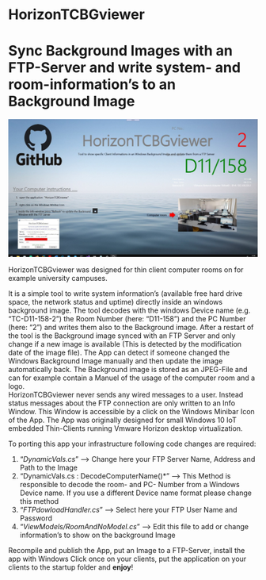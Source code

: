 # HorizonTCBGviewer
# Sync Background Images with an FTP-Server and write system- and room-information’s to an Background Image 

![Alt text](DemoDesktopt.jpg?raw=true "Demo Sreen Shoot")

HorizonTCBGviewer was designed for thin client computer rooms on for example university campuses. 

It is a simple tool to write system information’s (available free hard drive space, the network status and uptime) directly inside an windows background image. The tool decodes with the windows Device name (e.g. “TC-D11-158-2”) the Room Number (here: “D11-158”) and the PC Number (here: “2”) and writes them also to the Background image. 
After a restart of the tool is the Background image synced with an FTP Server and only change if a new image is available (This is detected by the modification date of the image file).  The App can detect if someone changed the Windows Background Image manually and then update the image automatically back. The Background image is stored as an JPEG-File and can for example contain a Manuel of the usage of the computer room and a logo.   
HorizonTCBGviewer never sends any wired messages to a user. Instead status messages about the FTP connection are only written to an Info Window. This Window is accessible by a click on the Windows Minibar Icon of the App.
The App was originally designed for small Windows 10 IoT embedded Thin-Clients running Vmware Horizon desktop virtualization. 

To porting this app your infrastructure following code changes are required: 
1.	“*DynamicVals.cs*” --> Change here your FTP Server Name, Address and Path to the Image
2.	 “DynamicVals.cs : DecodeComputerName()*” --> This Method is responsible to decode the room- and PC- Number from a Windows Device name. If you use a different Device name format please change this method    
3.	“*FTPdowloadHandler.cs*” --> Select here your FTP User Name and Password 
4.	“*ViewModels/RoomAndNoModel.cs*” --> Edit this file to add or change information’s to show on the background Image

Recompile and publish the App, put an Image to a FTP-Server, install the app with Windows Click once on your clients, put the application on your clients to the startup folder and **enjoy**!   

